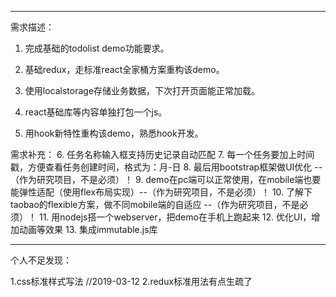 
-------------------------------------------------------------
需求描述：

1. 完成基础的todolist demo功能要求。

2. 基础redux，走标准react全家桶方案重构该demo。

3. 使用localstorage存储业务数据，下次打开页面能正常加载。

4. react基础库等内容单独打包一个js。

5. 用hook新特性重构该demo，熟悉hook开发。

需求补充：
6. 任务名称输入框支持历史记录自动匹配
7. 每一个任务要加上时间戳，方便查看任务创建时间，格式为：月-日
8. 最后用bootstrap框架做UI优化 --（作为研究项目，不是必须）！
9. demo在pc端可以正常使用，在mobile端也要能弹性适配（使用flex布局实现）--（作为研究项目，不是必须）！
10. 了解下taobao的flexible方案，做不同mobile端的自适应 --（作为研究项目，不是必须）！
11. 用nodejs搭一个webserver，把demo在手机上跑起来
12. 优化UI，增加动画等效果
13. 集成immutable.js库

-------------------------------------------------------------
个人不足发现：

1.css标准样式写法   //2019-03-12
2.redux标准用法有点生疏了